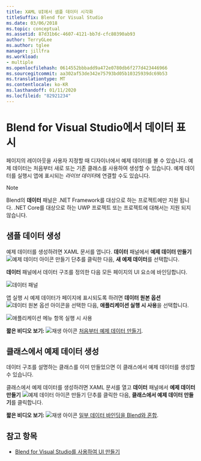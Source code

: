 ```yaml
---
title: XAML UI에서 샘플 데이터 시각화
titleSuffix: Blend for Visual Studio
ms.date: 03/06/2018
ms.topic: conceptual
ms.assetid: 87d31b6c-4607-4121-bb7d-cfc80390ab93
author: TerryGLee
ms.author: tglee
manager: jillfra
ms.workload:
- multiple
ms.openlocfilehash: 0614552bbbadd9a472e0780db6f277d423446966
ms.sourcegitcommit: aa302af53de342e75793bd05b10325939dc69b53
ms.translationtype: MT
ms.contentlocale: ko-KR
ms.lasthandoff: 01/11/2020
ms.locfileid: "82921234"
---
```

# <a name="display-data-in-blend-for-visual-studio"></a>Blend for Visual Studio에서 데이터 표시

페이지의 레이아웃을 사용자 지정할 때 디자이너에서 예제 데이터를 볼 수 있습니다. 예제 데이터는 처음부터 새로 또는 기존 클래스를 사용하여 생성할 수 있습니다. 예제 데이터를 실행시 앱에 표시되는 *라이브 데이터*에 연결할 수도 있습니다.

> [!NOTE]
> Blend의 **데이터** 패널은 .NET Framework를 대상으로 하는 프로젝트에만 지원 됩니다. .NET Core를 대상으로 하는 UWP 프로젝트 또는 프로젝트에 대해서는 지원 되지 않습니다. 

## <a name="generate-sample-data"></a>샘플 데이터 생성

예제 데이터를 생성하려면 XAML 문서를 엽니다. **데이터** 패널에서 **예제 데이터 만들기** ![예제 데이터 아이콘 만들기](../designers/media/30540d76-7256-43ce-b5d9-4b2edf3d339f.png) 단추를 클릭한 다음, **새 예제 데이터**를 선택합니다.

**데이터** 패널에서 데이터 구조를 정의한 다음 모든 페이지의 UI 요소에 바인딩합니다.

![데이터 패널](../designers/media/496d7ebc-fe46-42f6-95a8-57b0e5be5d49.png)

앱 실행 시 예제 데이터가 페이지에 표시되도록 하려면 **데이터 원본 옵션** ![데이터 원본 옵션 아이콘](../designers/media/ae1fd260-4f84-420d-b196-45fde357d81d.png)을 선택한 다음, **애플리케이션 실행 시 사용**을 선택합니다.

![애플리케이션 메뉴 항목 실행 시 사용](../designers/media/05d5356d-91bb-4e6b-b3f7-29b76852c4b3.png)

**짧은 비디오 보기:** ![재생 아이콘](../designers/media/bldadminconsoleinitialconfigicon.PNG) [처음부터 예제 데이터 만들기](https://www.bing.com/videos/search?q=blend%20data&qs=n&form=QBVR&pq=blend%20data&sc=8-7&sp=-1&sk=#view=detail&mid=F8F2449A76956D480FD2F8F2449A76956D480FD2).

## <a name="generate-sample-data-from-a-class"></a>클래스에서 예제 데이터 생성

데이터 구조를 설명하는 클래스를 이미 만들었으면 이 클래스에서 예제 데이터를 생성할 수 있습니다.

클래스에서 예제 데이터를 생성하려면 XAML 문서를 열고 **데이터** 패널에서 **예제 데이터 만들기** ![예제 데이터 아이콘 만들기](../designers/media/30540d76-7256-43ce-b5d9-4b2edf3d339f.png) 단추를 클릭한 다음, **클래스에서 예제 데이터 만들기**를 클릭합니다.

**짧은 비디오 보기:** ![재생 아이콘](../designers/media/bldadminconsoleinitialconfigicon.PNG) [일부 데이터 바인딩을 Blend와 혼합](https://www.youtube.com/watch?v=LSwPB6CAvjg).

## <a name="see-also"></a>참고 항목

- [Blend for Visual Studio를 사용하여 UI 만들기](../xaml-tools/creating-a-ui-by-using-blend-for-visual-studio.md)
